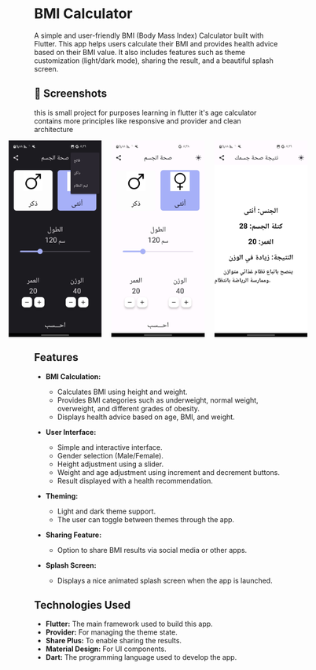# BMI Calculator

A simple and user-friendly BMI (Body Mass Index) Calculator built with Flutter. This app helps users calculate their BMI and provides health advice based on their BMI value. It also includes features such as theme customization (light/dark mode), sharing the result, and a beautiful splash screen.

## 📸 Screenshots
 this is small project for purposes learning in flutter it's age calculator contains more principles like responsive and provider and clean architecture 
 
<p align="center">
  <div style="display: flex; justify-content: center; gap: 20px;">
    <img src="https://github.com/Farea-Al-Dhelaa/bmi_calclautor/blob/main/images/Screenshots/dark_theme.jpg" width="200" height="400" />
    <img src="https://github.com/Farea-Al-Dhelaa/bmi_calclautor/blob/main/images/Screenshots/home.jpg" width="200" height="400" />
    <img src="https://github.com/Farea-Al-Dhelaa/bmi_calclautor/blob/main/images/Screenshots/result.jpg" width="200" height="400" />
  </div>
</p>


## Features

- **BMI Calculation:** 
  - Calculates BMI using height and weight.
  - Provides BMI categories such as underweight, normal weight, overweight, and different grades of obesity.
  - Displays health advice based on age, BMI, and weight.

- **User Interface:**
  - Simple and interactive interface.
  - Gender selection (Male/Female).
  - Height adjustment using a slider.
  - Weight and age adjustment using increment and decrement buttons.
  - Result displayed with a health recommendation.

- **Theming:**
  - Light and dark theme support.
  - The user can toggle between themes through the app.

- **Sharing Feature:**
  - Option to share BMI results via social media or other apps.

- **Splash Screen:**
  - Displays a nice animated splash screen when the app is launched.

## Technologies Used

- **Flutter:** The main framework used to build this app.
- **Provider:** For managing the theme state.
- **Share Plus:** To enable sharing the results.
- **Material Design:** For UI components.
- **Dart:** The programming language used to develop the app.


